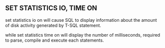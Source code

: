 ## SET STATISTICS IO, TIME ON

set statistics io on will cause SQL to display information about the amount of disk activity generated by T-SQL statement. 



while set statistics time on will display the number of milliseconds, required to parse, compile and execute each statements.